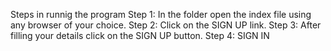 Steps in runnig the program
Step 1: In the folder open the index file using any browser of your choice.
Step 2: Click on the SIGN UP link.
Step 3: After filling your details click on the SIGN UP button.
Step 4: SIGN IN